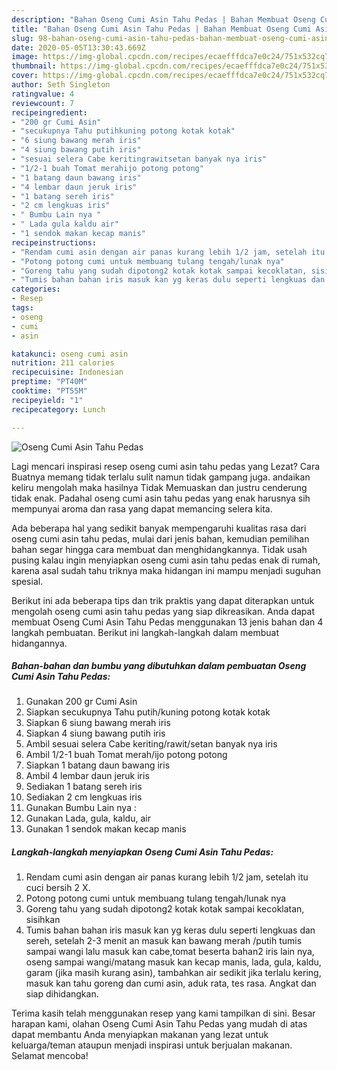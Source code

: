 ```yaml
---
description: "Bahan Oseng Cumi Asin Tahu Pedas | Bahan Membuat Oseng Cumi Asin Tahu Pedas Yang Menggugah Selera"
title: "Bahan Oseng Cumi Asin Tahu Pedas | Bahan Membuat Oseng Cumi Asin Tahu Pedas Yang Menggugah Selera"
slug: 98-bahan-oseng-cumi-asin-tahu-pedas-bahan-membuat-oseng-cumi-asin-tahu-pedas-yang-menggugah-selera
date: 2020-05-05T13:30:43.669Z
image: https://img-global.cpcdn.com/recipes/ecaefffdca7e0c24/751x532cq70/oseng-cumi-asin-tahu-pedas-foto-resep-utama.jpg
thumbnail: https://img-global.cpcdn.com/recipes/ecaefffdca7e0c24/751x532cq70/oseng-cumi-asin-tahu-pedas-foto-resep-utama.jpg
cover: https://img-global.cpcdn.com/recipes/ecaefffdca7e0c24/751x532cq70/oseng-cumi-asin-tahu-pedas-foto-resep-utama.jpg
author: Seth Singleton
ratingvalue: 4
reviewcount: 7
recipeingredient:
- "200 gr Cumi Asin"
- "secukupnya Tahu putihkuning potong kotak kotak"
- "6 siung bawang merah iris"
- "4 siung bawang putih iris"
- "sesuai selera Cabe keritingrawitsetan banyak nya iris"
- "1/2-1 buah Tomat merahijo potong potong"
- "1 batang daun bawang iris"
- "4 lembar daun jeruk iris"
- "1 batang sereh iris"
- "2 cm lengkuas iris"
- " Bumbu Lain nya "
- " Lada gula kaldu air"
- "1 sendok makan kecap manis"
recipeinstructions:
- "Rendam cumi asin dengan air panas kurang lebih 1/2 jam, setelah itu cuci bersih 2 X."
- "Potong potong cumi untuk membuang tulang tengah/lunak nya"
- "Goreng tahu yang sudah dipotong2 kotak kotak sampai kecoklatan, sisihkan"
- "Tumis bahan bahan iris masuk kan yg keras dulu seperti lengkuas dan sereh, setelah 2-3 menit an masuk kan bawang merah /putih tumis sampai wangi lalu masuk kan cabe,tomat beserta bahan2 iris lain nya, oseng sampai wangi/matang masuk kan kecap manis, lada, gula, kaldu, garam (jika masih kurang asin), tambahkan air sedikit jika terlalu kering, masuk kan tahu goreng dan cumi asin, aduk rata, tes rasa. Angkat dan siap dihidangkan."
categories:
- Resep
tags:
- oseng
- cumi
- asin

katakunci: oseng cumi asin 
nutrition: 211 calories
recipecuisine: Indonesian
preptime: "PT40M"
cooktime: "PT55M"
recipeyield: "1"
recipecategory: Lunch

---
```



![Oseng Cumi Asin Tahu Pedas](https://img-global.cpcdn.com/recipes/ecaefffdca7e0c24/751x532cq70/oseng-cumi-asin-tahu-pedas-foto-resep-utama.jpg)

Lagi mencari inspirasi resep oseng cumi asin tahu pedas yang Lezat? Cara Buatnya memang tidak terlalu sulit namun tidak gampang juga. andaikan keliru mengolah maka hasilnya Tidak Memuaskan dan justru cenderung tidak enak. Padahal oseng cumi asin tahu pedas yang enak harusnya sih mempunyai aroma dan rasa yang dapat memancing selera kita.



Ada beberapa hal yang sedikit banyak mempengaruhi kualitas rasa dari oseng cumi asin tahu pedas, mulai dari jenis bahan, kemudian pemilihan bahan segar hingga cara membuat dan menghidangkannya. Tidak usah pusing kalau ingin menyiapkan oseng cumi asin tahu pedas enak di rumah, karena asal sudah tahu triknya maka hidangan ini mampu menjadi suguhan spesial.


Berikut ini ada beberapa tips dan trik praktis yang dapat diterapkan untuk mengolah oseng cumi asin tahu pedas yang siap dikreasikan. Anda dapat membuat Oseng Cumi Asin Tahu Pedas menggunakan 13 jenis bahan dan 4 langkah pembuatan. Berikut ini langkah-langkah dalam membuat hidangannya.

<!--inarticleads1-->

##### Bahan-bahan dan bumbu yang dibutuhkan dalam pembuatan Oseng Cumi Asin Tahu Pedas:

1. Gunakan 200 gr Cumi Asin
1. Siapkan secukupnya Tahu putih/kuning potong kotak kotak
1. Siapkan 6 siung bawang merah iris
1. Siapkan 4 siung bawang putih iris
1. Ambil sesuai selera Cabe keriting/rawit/setan banyak nya iris
1. Ambil 1/2-1 buah Tomat merah/ijo potong potong
1. Siapkan 1 batang daun bawang iris
1. Ambil 4 lembar daun jeruk iris
1. Sediakan 1 batang sereh iris
1. Sediakan 2 cm lengkuas iris
1. Gunakan  Bumbu Lain nya :
1. Gunakan  Lada, gula, kaldu, air
1. Gunakan 1 sendok makan kecap manis




<!--inarticleads2-->

##### Langkah-langkah menyiapkan Oseng Cumi Asin Tahu Pedas:

1. Rendam cumi asin dengan air panas kurang lebih 1/2 jam, setelah itu cuci bersih 2 X.
1. Potong potong cumi untuk membuang tulang tengah/lunak nya
1. Goreng tahu yang sudah dipotong2 kotak kotak sampai kecoklatan, sisihkan
1. Tumis bahan bahan iris masuk kan yg keras dulu seperti lengkuas dan sereh, setelah 2-3 menit an masuk kan bawang merah /putih tumis sampai wangi lalu masuk kan cabe,tomat beserta bahan2 iris lain nya, oseng sampai wangi/matang masuk kan kecap manis, lada, gula, kaldu, garam (jika masih kurang asin), tambahkan air sedikit jika terlalu kering, masuk kan tahu goreng dan cumi asin, aduk rata, tes rasa. Angkat dan siap dihidangkan.




Terima kasih telah menggunakan resep yang kami tampilkan di sini. Besar harapan kami, olahan Oseng Cumi Asin Tahu Pedas yang mudah di atas dapat membantu Anda menyiapkan makanan yang lezat untuk keluarga/teman ataupun menjadi inspirasi untuk berjualan makanan. Selamat mencoba!
